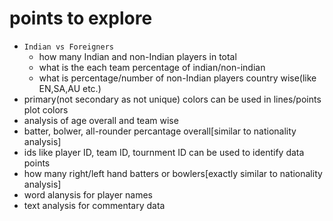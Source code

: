 # points to explore

- `Indian vs Foreigners`
    - how many Indian and non-Indian players in total
    - what is the each team percentage of indian/non-indian
    - what is percentage/number of non-Indian players country wise(like EN,SA,AU etc.)
- primary(not secondary as not unique) colors can be used in lines/points plot colors
- analysis of age overall and team wise
- batter, bolwer, all-rounder percantage overall[similar to nationality analysis]
- ids like player ID, team ID, tournment ID can be used to identify data points
- how many right/left hand batters or bowlers[exactly similar to nationality analysis]
- word alanysis for player names
- text analysis for commentary data